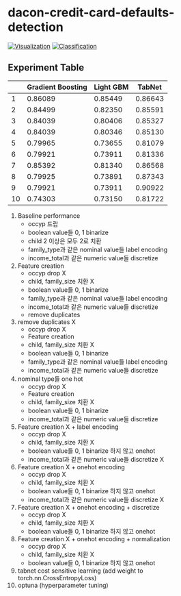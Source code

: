 # dacon-credit-card-defaults-detection
[![Visualization](https://colab.research.google.com/assets/colab-badge.svg)](https://colab.research.google.com/github/sinbaramDL/dacon-credit-card-defaults-detection/blob/main/visualization.ipynb)
[![Classification](https://colab.research.google.com/assets/colab-badge.svg)](https://colab.research.google.com/github/sinbaramDL/dacon-credit-card-defaults-detection/blob/main/classification.ipynb)

## Experiment Table

|    | Gradient Boosting | Light GBM | TabNet  |
| -- | ----------------- | --------- | ------- |
|  1 |      0.86089      | 0.85449   | 0.86643 |
|  2 |      0.84499      | 0.82350   | 0.85591 |
|  3 |      0.84039      | 0.80406   | 0.85327 |
|  4 |      0.84039      | 0.80346   | 0.85130 |
|  5 |      0.79965      | 0.73655   | 0.81079 |
|  6 |      0.79921      | 0.73911   | 0.81336 |
|  7 |      0.85392      | 0.81340   | 0.86568 |
|  8 |      0.79925      | 0.73891   | 0.87343 |
|  9 |      0.79921      | 0.73911   | 0.90922 |
| 10 |      0.74303      | 0.73150   | 0.81722 |

1. Baseline performance
   * occyp 드랍
   * boolean value들 0, 1 binarize
   * child 2 이상은 모두 2로 치환
   * family_type과 같은 nominal value들 label encoding
   * income_total과 같은 numeric value들 discretize 
2. Feature creation
   * occyp drop X
   * child, family_size 치환 X
   * boolean value들 0, 1 binarize
   * family_type과 같은 nominal value들 label encoding
   * income_total과 같은 numeric value들 discretize 
   * remove duplicates
3. remove duplicates X
   * occyp drop X
   * Feature creation
   * child, family_size 치환 X
   * boolean value들 0, 1 binarize
   * family_type과 같은 nominal value들 label encoding
   * income_total과 같은 numeric value들 discretize 
4. nominal type들 one hot
   * occyp drop X
   * Feature creation
   * child, family_size 치환 X
   * boolean value들 0, 1 binarize
   * income_total과 같은 numeric value들 discretize 
5. Feature creation X + label encoding
   * occyp drop X
   * child, family_size 치환 X
   * boolean value들 0, 1 binarize 하지 않고 onehot
   * income_total과 같은 numeric value들 discretize X
6. Feature creation X + onehot encoding
   * occyp drop X
   * child, family_size 치환 X
   * boolean value들 0, 1 binarize 하지 않고 onehot
   * income_total과 같은 numeric value들 discretize X
7. Feature creation X + onehot encoding + discretize
   * occyp drop X
   * child, family_size 치환 X
   * boolean value들 0, 1 binarize 하지 않고 onehot
8. Feature creation X + onehot encoding + normalization
   * occyp drop X
   * child, family_size 치환 X
   * boolean value들 0, 1 binarize 하지 않고 onehot
9.  tabnet cost sensitive learning (add weight to torch.nn.CrossEntropyLoss)
10. optuna (hyperparameter tuning)